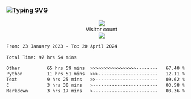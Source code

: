 ### <a href="https://git.io/typing-svg"><img src="https://readme-typing-svg.herokuapp.com?font=Fira+Code&pause=1000&width=435&lines=+Hi+%F0%9F%91%8B+There+is+Chenghow" alt="Typing SVG" /></a>
<p align="center"> 
  <img src="https://github-readme-stats.vercel.app/api?username=chenghow&show_icons=true"><br>
  Visitor count<br>
  <img src="https://profile-counter.glitch.me/chenghow/count.svg">
</p>

<!--START_SECTION:waka-->

```txt
From: 23 January 2023 - To: 20 April 2024

Total Time: 97 hrs 54 mins

Other          65 hrs 59 mins  >>>>>>>>>>>>>>>>>--------   67.40 %
Python         11 hrs 51 mins  >>>----------------------   12.11 %
Text           9 hrs 25 mins   >>-----------------------   09.62 %
C              3 hrs 30 mins   >------------------------   03.58 %
Markdown       3 hrs 17 mins   >------------------------   03.36 %
```

<!--END_SECTION:waka-->
